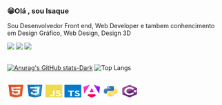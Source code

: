 ### 😁Olá , sou Isaque <br>
Sou Desenvolvedor Front end, Web Developer e tambem conhencimento em Design Gráfico, Web Design, Design 3D



<div> 
  <a href="https://www.instagram.com/isaquebraz17/" target="_blank"><img src="https://img.shields.io/badge/-Instagram-%23E4405F?style=for-the-badge&logo=instagram&logoColor=white" target="_blank"></a>
  <a href ="mailto:Isaquebraz2018gmail.com"><img src="https://img.shields.io/badge/-Gmail-%23333?style=for-the-badge&logo=gmail&logoColor=white" target="_blank"></a>
  <a href="https://www.linkedin.com/in/isaque-de-oliveira-braz-7a6a75302" target="_blank"><img src="https://img.shields.io/badge/-LinkedIn-%230077B5?style=for-the-badge&logo=linkedin&logoColor=white" target="_blank"></a> 
</div><br> 


[![Anurag's GitHub stats-Dark](https://github-readme-stats.vercel.app/api?username=IsaqueBraz17&show_icons=true&theme=radical#gh-dark-mode-only)](https://github.com/anuraghazra/github-readme-stats#gh-dark-mode-only)
![Top Langs](https://github-readme-stats.vercel.app/api/top-langs/?username=IsaqueBraz17&layout=compact)




<div style="display: inline_block"><br>
 <img align="center" alt="HTML" height="30" width="40" src="https://raw.githubusercontent.com/devicons/devicon/master/icons/html5/html5-original.svg">
  <img align="center" alt="CSS" height="30" width="40" src="https://raw.githubusercontent.com/devicons/devicon/master/icons/css3/css3-original.svg">
  <img align="center" alt="Js" height="30" width="40" src="https://raw.githubusercontent.com/devicons/devicon/master/icons/javascript/javascript-plain.svg">
  <img align="center" alt="Ts" height="30" width="40" src="https://raw.githubusercontent.com/devicons/devicon/master/icons/typescript/typescript-plain.svg">
  <img align="center" alt="Angular" height="30" width="40" src="https://raw.githubusercontent.com/devicons/devicon/master/icons/angular/angular-original.svg">
  <img align="center" alt="Python" height="30" width="40" src="https://raw.githubusercontent.com/devicons/devicon/master/icons/python/python-original.svg">
  <img align="center" alt="Csharp" height="30" width="40" src="https://raw.githubusercontent.com/devicons/devicon/master/icons/csharp/csharp-original.svg">
</div>


   
   
   

  







